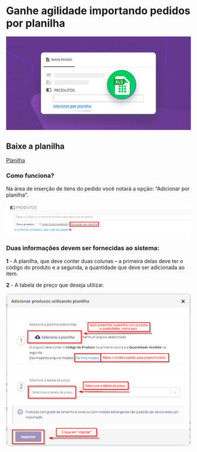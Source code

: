 # Ganhe agilidade importando pedidos por planilha

![pedido0](/assets/images/pedidos_planilha_0.png#center)

## Baixe a planilha

[Planilha](/assets/images/Planilha_Importação.xlsx)

### Como funciona? 

Na área de inserção de itens do pedido você notará a opção: “Adicionar por planilha”.

![pedido1](/assets/images/pedidos_planilha_1.png#center)

### Duas informações devem ser fornecidas ao sistema:

 **1** - A planilha, que deve conter duas colunas – a primeira delas deve ter o código do produto e a segunda, a quantidade que deve ser adicionada ao item.

 **2** - A tabela de preço que deseja utilizar.

 ![pedidos2](/assets/images/pedidos_planilha_2.png#center)